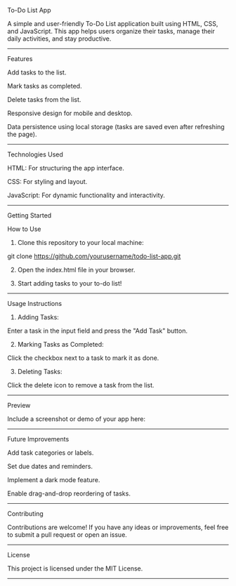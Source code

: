 To-Do List App

A simple and user-friendly To-Do List application built using HTML, CSS, and JavaScript. This app helps users organize their tasks, manage their daily activities, and stay productive.


---

Features

Add tasks to the list.

Mark tasks as completed.

Delete tasks from the list.

Responsive design for mobile and desktop.

Data persistence using local storage (tasks are saved even after refreshing the page).



---

Technologies Used

HTML: For structuring the app interface.

CSS: For styling and layout.

JavaScript: For dynamic functionality and interactivity.



---

Getting Started

How to Use

1. Clone this repository to your local machine:

git clone https://github.com/yourusername/todo-list-app.git


2. Open the index.html file in your browser.


3. Start adding tasks to your to-do list!




---

Usage Instructions

1. Adding Tasks:

Enter a task in the input field and press the "Add Task" button.



2. Marking Tasks as Completed:

Click the checkbox next to a task to mark it as done.



3. Deleting Tasks:

Click the delete icon to remove a task from the list.





---

Preview

Include a screenshot or demo of your app here:




---

Future Improvements

Add task categories or labels.

Set due dates and reminders.

Implement a dark mode feature.

Enable drag-and-drop reordering of tasks.



---

Contributing

Contributions are welcome!
If you have any ideas or improvements, feel free to submit a pull request or open an issue.


---

License

This project is licensed under the MIT License.


---